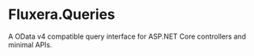 # Fluxera.Queries
A OData v4 compatible query interface for ASP.NET Core controllers and minimal APIs.

